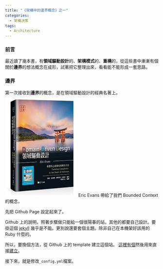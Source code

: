 ```yaml
---
title: "《架構中的邊界概念》之一"
categories:
  - 架構決策
tags:
  - Architecture
---
```

### 前言
最近讀了幾本書，有**領域驅動設計**的、**架構模式**的、**重構**的，從這些書中漸漸有個關於**邊界**的想法概念在成形，試著把它整理出來，看看能不能形成一套思路。

### 邊界
第一次接收到**邊界**的概念，是在領域驅動設計的經典名著上。
![領域驅動設計--軟體核心複雜度的解決方法](/assets/images/ddd_book.jpg)
Eric Evans 帶給了我們 Bounded Context 的概念，

先把 Github Page 設定起來了。

Github 上的說明，照著步驟做只能給一個很陽春的站，其他的都要自己設計。要掛這個 [jekyll][jekyll] 幾乎是不能。更別說還要套個主題。除非自己在本機架好該用的 Ruby 什麼的。

所以，要換個方法，從 Github 上的 template 建立這個站。
[這裡有個][mm_starter]然後用來直接[建立][mm_generate]。

接下來，就是修改`_config.yml`檔案。

[jekyll]:https://jekyllrb.com/
[mm_starter]:https://mmistakes.github.io/minimal-mistakes/docs/quick-start-guide/
[mm_generate]:https://github.com/mmistakes/mm-github-pages-starter/generate